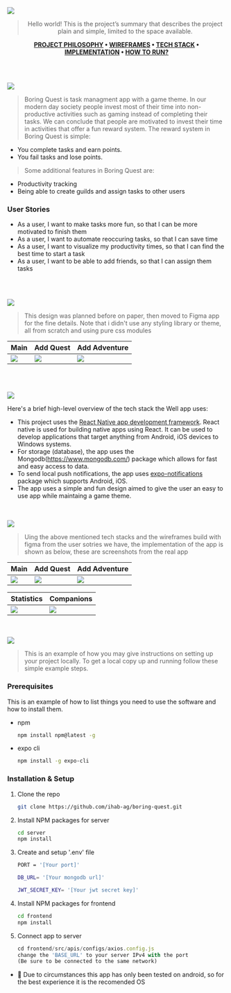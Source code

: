 <img src="./readme/title1.svg"/>

<div align="center">

> Hello world! This is the project’s summary that describes the project plain and simple, limited to the space available. 

**[PROJECT PHILOSOPHY](https://github.com/julescript/well_app#-project-philosophy) • [WIREFRAMES](https://github.com/julescript/well_app#-wireframes) • [TECH STACK](https://github.com/julescript/well_app#-tech-stack) • [IMPLEMENTATION](https://github.com/julescript/well_app#-impplementation) • [HOW TO RUN?](https://github.com/julescript/well_app#-how-to-run)**

</div>

<br><br>


<img src="./readme/title2.svg"/>

> Boring Quest is task managment app with a game theme. In our modern day society people invest most of their time into non-productive activities such as gaming instead of completing their tasks. We can conclude that people are motivated to invest their time in activities that offer a fun reward system.
> The reward system in Boring Quest is simple:
   - You complete tasks and earn points.
   - You fail tasks and lose points.
> Some additional features in Boring Quest are:
   - Productivity tracking
   - Being able to create guilds and assign tasks to other users
   
### User Stories
- As a user, I want to make tasks more fun, so that I can be more motivated to finish them
- As a user, I want to automate reoccuring tasks, so that I can save time
- As a user, I want to visualize my productivity times, so that I can find the best time to start a task
- As a user, I want to be able to add friends, so that I can assign them tasks

<br><br>

<img src="./readme/title3.svg"/>

> This design was planned before on paper, then moved to Figma app for the fine details.
Note that i didn't use any styling library or theme, all from scratch and using pure css modules

| Main  | Add Quest | Add Adventure  |
| -----------------| ----- | ----- |
| <img src='./readme/quests.png'/> | <img src='./readme/quest.png'> | <img src='./readme/adventure.png'> |

<!-- | Statistics  | Companions  |
| ----------------- | ----- |
| <img src='./readme/stats.png'/> | <img src='./readme/companions.png'/> | -->


<br><br>

<img src="./readme/title4.svg"/>

Here's a brief high-level overview of the tech stack the Well app uses:

- This project uses the [React Native app development framework](https://reactnative.dev/). React native is used for building native apps using React. It can be used to develop applications that target anything from Android, iOS devices to Windows systems.
- For storage (database), the app uses the Mongodb(https://www.mongodb.com/) package which allows for fast and easy access to data.
- To send local push notifications, the app uses [expo-notifications](https://docs.expo.dev/versions/latest/sdk/notifications) package which supports Android, iOS.
- The app uses a simple and fun design aimed to give the user an easy to use app while maintaing a game theme.



<br><br>
<img src="./readme/title5.svg"/>

> Uing the above mentioned tech stacks and the wireframes build with figma from the user sotries we have, the implementation of the app is shown as below, these are screenshots from the real app

| Main  | Add Quest | Add Adventure  |
| -----------------| ----- | ----- |
| <img src='./readme/quests_imp.gif'/> | <img src='./readme/quest_imp.jpg'> | <img src='./readme/adventure_imp.jpg'> |

| Statistics  | Companions |
| -----------------| ----- |
| <img src='./readme/stats_imp.gif'/> | <img src='./readme/companions_imp.gif'> |

<br><br>
<img src="./readme/title6.svg"/>


> This is an example of how you may give instructions on setting up your project locally.
To get a local copy up and running follow these simple example steps.

### Prerequisites

This is an example of how to list things you need to use the software and how to install them.
* npm
  ```sh
  npm install npm@latest -g
  ```

* expo cli
  ```sh
  npm install -g expo-cli
  ```

### Installation & Setup

1. Clone the repo
   ```sh
   git clone https://github.com/ihab-ag/boring-quest.git
   ```
2. Install NPM packages for server
   ```sh
   cd server
   npm install
   ```
3. Create and setup '.env' file
   ```sh
   PORT = '[Your port]'

   DB_URL= '[Your mongodb url]'

   JWT_SECRET_KEY= '[Your jwt secret key]'
   ```
4. Install NPM packages for frontend
   ```sh
   cd frontend
   npm install
   ```
5. Connect app to server
   ```js
   cd frontend/src/apis/configs/axios.config.js
   change the 'BASE_URL' to your server IPv4 with the port
   (Be sure to be connected to the same network) 
   ```
- 🚨 Due to circumstances this app has only been tested on android, so for the best experience it is the recomended OS
